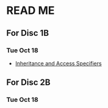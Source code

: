 # READ ME

## For Disc 1B
### Tue Oct 18
- [Inheritance and Access Specifiers](Inheritance_Access.md)

## For Disc 2B
### Tue Oct 18
